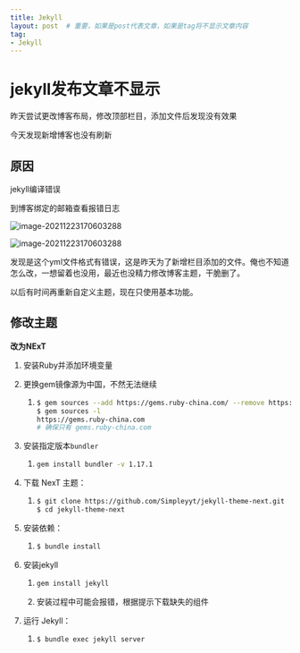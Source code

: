 ```yaml
---
title: Jekyll
layout: post  # 重要，如果是post代表文章，如果是tag将不显示文章内容
tag: 
- Jekyll
---
```


# jekyll发布文章不显示

昨天尝试更改博客布局，修改顶部栏目，添加文件后发现没有效果

今天发现新增博客也没有刷新

## 原因

jekyll编译错误

到博客绑定的邮箱查看报错日志



![image-20211223170603288](https://github.com/modiman/modiman.github.io/blob/gh-pages/docs/_posts/imgs/image-20211115125643082.png?raw=true)



![image-20211223170603288](https://github.com/modiman/modiman.github.io/blob/gh-pages/docs/_posts/imgs/image-20211115125724429.png?raw=true)

发现是这个yml文件格式有错误，这是昨天为了新增栏目添加的文件。俺也不知道怎么改，一想留着也没用，最近也没精力修改博客主题，干脆删了。

以后有时间再重新自定义主题，现在只使用基本功能。



## 修改主题

**改为NExT**

1. 安装Ruby并添加环境变量

2. 更换gem镜像源为中国，不然无法继续

   1. ```bash
      $ gem sources --add https://gems.ruby-china.com/ --remove https://rubygems.org/
      $ gem sources -l
      https://gems.ruby-china.com
      # 确保只有 gems.ruby-china.com
      ```

3. 安装指定版本`bundler`

   1. ```bash
      gem install bundler -v 1.17.1
      ```

4. 下载 NexT 主题：

   1. ```bash
      $ git clone https://github.com/Simpleyyt/jekyll-theme-next.git
      $ cd jekyll-theme-next
      ```

5. 安装依赖： 

   1. ```bash
      $ bundle install
      ```

6. 安装jekyll

   1. ```bash
      gem install jekyll
      ```

   2. 安装过程中可能会报错，根据提示下载缺失的组件

7. 运行 Jekyll：

   1. ```bash
      $ bundle exec jekyll server
      ```

